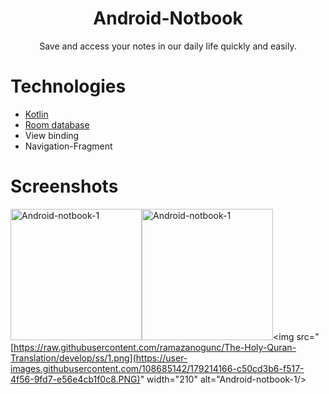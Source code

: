 
<p>
    <h1 align="center">
     Android-Notbook
    </h1>
</p>
<p align="center">
Save and access your notes in our daily life quickly and easily.

</p>

# Technologies

- [Kotlin](https://kotlinlang.org/)
- [Room database](https://developer.android.com/training/data-storage/room)
- View binding
- Navigation-Fragment

# Screenshots

<img src="[https://raw.githubusercontent.com/ramazanogunc/The-Holy-Quran-Translation/develop/ss/1.png](https://user-images.githubusercontent.com/108685142/179214151-986f2b43-7ff7-4553-ade1-07ac063efe49.PNG)" width="210"  alt="Android-notbook-1"/><img src="[https://raw.githubusercontent.com/ramazanogunc/The-Holy-Quran-Translation/develop/ss/1.png](https://user-images.githubusercontent.com/108685142/179214162-5364478c-19d3-4564-a875-6a71d6fc5807.PNG)" width="210"  alt="Android-notbook-1"/><img src="[https://raw.githubusercontent.com/ramazanogunc/The-Holy-Quran-Translation/develop/ss/1.png](https://user-images.githubusercontent.com/108685142/179214166-c50cd3b6-f517-4f56-9fd7-e56e4cb1f0c8.PNG)" width="210"  alt="Android-notbook-1/>
